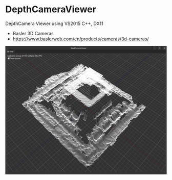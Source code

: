 # DepthCameraViewer
DepthCamera Viewer using VS2015 C++, DX11
- Basler 3D Cameras
- https://www.baslerweb.com/en/products/cameras/3d-cameras/

![](https://github.com/jjuiddong/DepthCameraViewer/blob/master/Doc/depth%20cam.png?raw=true)
